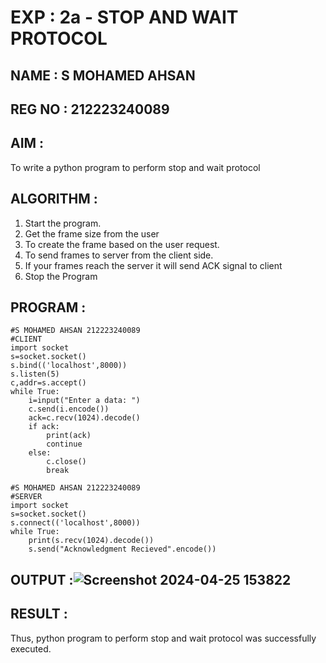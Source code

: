 # EXP : 2a - STOP AND WAIT PROTOCOL
## NAME : S MOHAMED AHSAN
## REG NO : 212223240089
## AIM :
To write a python program to perform stop and wait protocol
## ALGORITHM :
1. Start the program.
2. Get the frame size from the user
3. To create the frame based on the user request.
4. To send frames to server from the client side.
5. If your frames reach the server it will send ACK signal to client
6. Stop the Program
## PROGRAM :
```
#S MOHAMED AHSAN 212223240089
#CLIENT
import socket
s=socket.socket()
s.bind(('localhost',8000))
s.listen(5)
c,addr=s.accept()
while True:
    i=input("Enter a data: ")
    c.send(i.encode())
    ack=c.recv(1024).decode()
    if ack:
        print(ack)
        continue
    else:
        c.close()
        break
```
```
#S MOHAMED AHSAN 212223240089
#SERVER
import socket
s=socket.socket()
s.connect(('localhost',8000))
while True:
    print(s.recv(1024).decode())
    s.send("Acknowledgment Recieved".encode())

```
## OUTPUT :![Screenshot 2024-04-25 153822](https://github.com/MOHAMEDAHSAN/2a_Stop_and_Wait_Protocol/assets/139331378/d6514b81-d04d-4894-bc3b-13b2a9caaab0)


## RESULT :
Thus, python program to perform stop and wait protocol was successfully executed.
